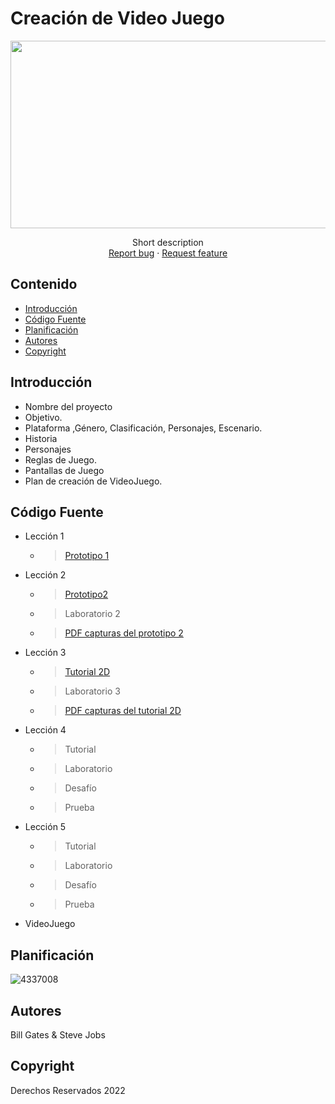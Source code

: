 # Creación de Video Juego
<p align="center">
    <img src="https://i.blogs.es/aaf220/super-smash-bros-ultimate/840_560.jpg" alt="Logo" width=1200 height=300>

  <p align="center">
    Short description
    <br>
    <a href="https://reponame/issues/new?template=bug.md">Report bug</a>
    ·
    <a href="https://reponame/issues/new?template=feature.md&labels=feature">Request feature</a>
  </p>
</p>


## Contenido

- [Introducción](#introducción)
- [Código Fuente](#código-fuente)
- [Planificación](#planificación)
- [Autores](#autores)
- [Copyright](#copyright)


## Introducción

- Nombre del proyecto
- Objetivo.
- Plataforma ,Género, Clasificación, Personajes, Escenario.
- Historia
- Personajes
- Reglas de Juego.
- Pantallas de Juego
- Plan de creación de VideoJuego.

## Código Fuente

* Lección 1
  * > [Prototipo 1](https://github.com/josemanuelmtz/UII_Creaci-n-de-Videojuegos/blob/main/Prototipo01_Jos%C3%A9%20Manuel%20Mart%C3%ADnez%20Garc%C3%ADa.unitypackage) 
* Lección 2
  * > [Prototipo2](https://github.com/josemanuelmtz/UII_Creaci-n-de-Videojuegos/blob/main/Prototipo02_Jos%C3%A9%20Manuel%20Mart%C3%ADnez%20Garc%C3%ADa.unitypackage)
  * > Laboratorio 2
  * > [PDF capturas del prototipo 2](https://github.com/josemanuelmtz/UII_Creaci-n-de-Videojuegos/blob/main/Capturas/Capturas%20de%20pantalla.pdf)
* Lección 3
  * > [Tutorial 2D](https://github.com/josemanuelmtz/UII_Creaci-n-de-Videojuegos/blob/main/Tutorial%202D.unitypackage)
  * > Laboratorio 3
  * > [PDF capturas del tutorial 2D](https://github.com/josemanuelmtz/UII_Creaci-n-de-Videojuegos/blob/main/Capturas/imagenes%202d.pdf)
* Lección 4
  * > Tutorial
  * > Laboratorio
  * > Desafío
  * > Prueba
* Lección 5
  * > Tutorial
  * > Laboratorio
  * > Desafío
  * > Prueba
* VideoJuego

## Planificación

![4337008](https://user-images.githubusercontent.com/8560750/195951617-083a7e4d-323d-47b5-8e5e-529ded31bc06.jpg)

## Autores
Bill Gates & Steve Jobs

## Copyright
Derechos Reservados 2022
